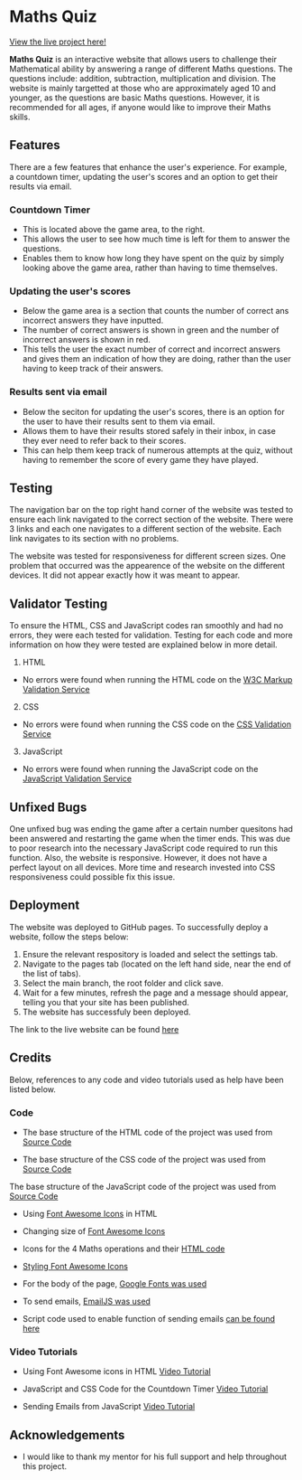 # Maths Quiz

[View the live project here!](https://mohamed-hagabdalla.github.io/Portfolio-Two/)

**Maths Quiz** is an interactive website that allows users to challenge their Mathematical ability by answering a range of different Maths questions. The questions include: addition, subtraction, multiplication and division. The website is mainly targetted at those who are approximately aged 10 and younger, as the questions are basic Maths questions. However, it is recommended for all ages, if anyone would like to improve their Maths skills.

## Features

There are a few features that enhance the user's experience. For example, a countdown timer, updating the user's scores and an option to get their results via email.

### Countdown Timer

- This is located above the game area, to the right.
- This allows the user to see how much time is left for them to answer the questions.
- Enables them to know how long they have spent on the quiz by simply looking above the game area, rather than having to time themselves.

### Updating the user's scores

- Below the game area is a section that counts the number of correct ans incorrect answers they have inputted.
- The number of correct answers is shown in green and the number of incorrect answers is shown in red.
- This tells the user the exact number of correct and incorrect answers and gives them an indication of how they are doing, rather than the user having to keep track of their answers.

### Results sent via email

- Below the seciton for updating the user's scores, there is an option for the user to have their results sent to them via email.
- Allows them to have their results stored safely in their inbox, in case they ever need to refer back to their scores.
- This can help them keep track of numerous attempts at the quiz, without having to remember the score of every game they have played. 

## Testing

The navigation bar on the top right hand corner of the website was tested to ensure each link navigated to the correct section of the website. There were 3 links and each one navigates to a different section of the website. Each link navigates to its section with no problems.

The website was tested for responsiveness for different screen sizes. One problem that occurred was the appearence of the website on the different devices. It did not appear exactly how it was meant to appear.

## Validator Testing

To ensure the HTML, CSS and JavaScript codes ran smoothly and had no errors, they were each tested for validation. Testing for each code and more information on how they were tested are explained below in more detail.

1. HTML
-  No errors were found when running the HTML code on the [W3C Markup Validation Service](https://validator.w3.org/#validate_by_input)

2. CSS
- No errors were found when running the CSS code on the [CSS Validation Service](https://jigsaw.w3.org/css-validator/)

3. JavaScript
- No errors were found when running the JavaScript code on the [JavaScript Validation Service](https://jshint.com/)

## Unfixed Bugs

One unfixed bug was ending the game after a certain number quesitons had been answered and restarting the game when the timer ends. This was due to poor research into the necessary JavaScript code required to run this function. Also, the website is responsive. However, it does not have a perfect layout on all devices. More time and research invested into CSS responsiveness could possible fix this issue. 

## Deployment

The website was deployed to GitHub pages. To successfully deploy a website, follow the steps below:

1. Ensure the relevant respository is loaded and select the settings tab.
2. Navigate to the pages tab (located on the left hand side, near the end of the list of tabs).
3. Select the main branch, the root folder and click save.
4. Wait for a few minutes, refresh the page and a message should appear, telling you that your site has been published.
5. The website has successfuly been deployed. 

The link to the live website can be found [here](https://mohamed-hagabdalla.github.io/Portfolio-Two/)

## Credits

Below, references to any code and video tutorials used as help have been listed below.

### Code

- The base structure of the HTML code of the project was used from [Source Code](https://github.com/Code-Institute-Solutions/love-maths-2.0-sourcecode/blob/master/05-tidying-up/01-a-few-last-things/index.html)

- The base structure of the CSS code of the project was used from [Source Code](https://github.com/Code-Institute-Solutions/love-maths-2.0-sourcecode/blob/master/05-tidying-up/01-a-few-last-things/assets/css/style.css)

The base structure of the JavaScript code of the project was used from [Source Code](https://github.com/Code-Institute-Solutions/love-maths-2.0-sourcecode/blob/master/05-tidying-up/01-a-few-last-things/assets/js/script.js)

- Using [Font Awesome Icons](https://fontawesome.com/icons) in HTML 

- Changing size of [Font Awesome Icons](https://fontawesome.com/v5.15/how-to-use/on-the-web/styling/sizing-icons)

- Icons for the 4 Maths operations and their [HTML code](https://fontawesome.com/v5.15/icons?d=gallery&p=2&q=maths)

- [Styling Font Awesome Icons](https://stackoverflow.com/questions/12272372/how-to-style-icon-color-size-and-shadow-of-font-awesome-icons)

- For the body of the page, [Google Fonts was used](https://fonts.google.com/)

- To send emails, [EmailJS was used](https://www.emailjs.com)

- Script code used to enable function of sending emails [can be found here](https://dashboard.emailjs.com/admin/integration/browser)

### Video Tutorials

- Using Font Awesome icons in HTML [Video Tutorial](https://www.youtube.com/watch?v=wiw68Y-hPlA)

- JavaScript and CSS Code for the Countdown Timer [Video Tutorial](https://www.youtube.com/watch?v=x7WJEmxNlEs)

- Sending Emails from JavaScript [Video Tutorial](https://www.youtube.com/watch?v=x7Ewtay0Q78)

## Acknowledgements

- I would like to thank my mentor for his full support and help throughout this project.

